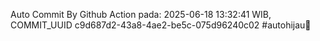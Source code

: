 Auto Commit By Github Action pada: 2025-06-18 13:32:41 WIB, COMMIT_UUID c9d687d2-43a8-4ae2-be5c-075d96240c02 #autohijau🗿
